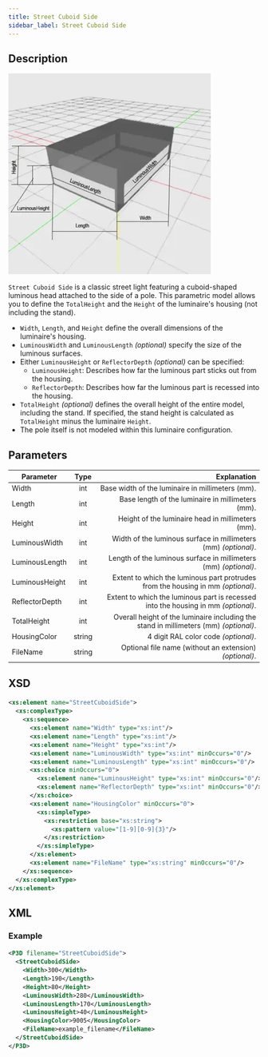 ```yaml
---
title: Street Cuboid Side
sidebar_label: Street Cuboid Side
---
```


## Description

![Street Cuboid Side](/img/docs/geometry/parametric/street-cuboid-side.webp)

`Street Cuboid Side` is a classic street light featuring a cuboid-shaped luminous head attached to the side of a pole. This parametric model allows you to define the `TotalHeight` and the `Height` of the luminaire's housing (not including the stand).

- `Width`, `Length`, and `Height` define the overall dimensions of the luminaire's housing.
- `LuminousWidth` and `LuminousLength` *(optional)* specify the size of the luminous surfaces.
- Either `LuminousHeight` or `ReflectorDepth` *(optional)* can be specified:
  - `LuminousHeight`: Describes how far the luminous part sticks out from the housing.
  - `ReflectorDepth`: Describes how far the luminous part is recessed into the housing.
- `TotalHeight` *(optional)* defines the overall height of the entire model, including the stand. If specified, the stand height is calculated as `TotalHeight` minus the luminaire `Height`.
- The pole itself is not modeled within this luminaire configuration.

## Parameters

| Parameter         | Type   | Explanation                                                                                  |
| ----------------- | :----: | --------------------------------------------------------------------------------------------:|
| Width             | int    | Base width of the luminaire in millimeters (mm).                                             |
| Length            | int    | Base length of the luminaire in millimeters (mm).                                            |
| Height            | int    | Height of the luminaire head in millimeters (mm).                                            |
| LuminousWidth     | int    | Width of the luminous surface in millimeters (mm) *(optional)*.                              |
| LuminousLength    | int    | Length of the luminous surface in millimeters (mm) *(optional)*.                             |
| LuminousHeight    | int    | Extent to which the luminous part protrudes from the housing in mm *(optional)*.             |
| ReflectorDepth    | int    | Extent to which the luminous part is recessed into the housing in mm *(optional)*.           |
| TotalHeight       | int    | Overall height of the luminaire including the stand in millimeters (mm) *(optional)*.          |
| HousingColor      | string | 4 digit RAL color code *(optional)*.                                                         |
| FileName          | string | Optional file name (without an extension) *(optional)*.                                      |

## XSD

```xml
<xs:element name="StreetCuboidSide">
  <xs:complexType>
    <xs:sequence>
      <xs:element name="Width" type="xs:int"/>
      <xs:element name="Length" type="xs:int"/>
      <xs:element name="Height" type="xs:int"/>
      <xs:element name="LuminousWidth" type="xs:int" minOccurs="0"/>
      <xs:element name="LuminousLength" type="xs:int" minOccurs="0"/>
      <xs:choice minOccurs="0">
        <xs:element name="LuminousHeight" type="xs:int" minOccurs="0"/>
        <xs:element name="ReflectorDepth" type="xs:int" minOccurs="0"/>
      </xs:choice>
      <xs:element name="HousingColor" minOccurs="0">
        <xs:simpleType>
          <xs:restriction base="xs:string">
            <xs:pattern value="[1-9][0-9]{3}"/>
          </xs:restriction>
        </xs:simpleType>
      </xs:element>
      <xs:element name="FileName" type="xs:string" minOccurs="0"/>
    </xs:sequence>
  </xs:complexType>
</xs:element>
```

## XML
### Example

```xml
<P3D filename="StreetCuboidSide">
  <StreetCuboidSide>
    <Width>300</Width>
    <Length>190</Length>
    <Height>80</Height>
    <LuminousWidth>280</LuminousWidth>
    <LuminousLength>170</LuminousLength>
    <LuminousHeight>40</LuminousHeight>
    <HousingColor>9005</HousingColor>
    <FileName>example_filename</FileName>
  </StreetCuboidSide>
</P3D>
```